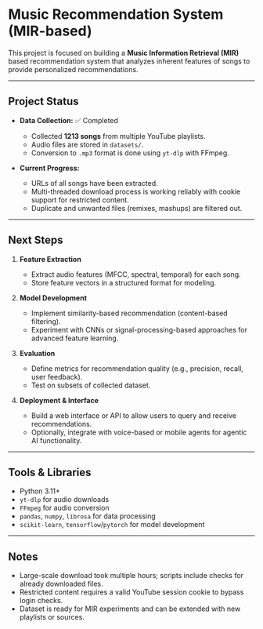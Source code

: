 # Music Recommendation System (MIR-based)

This project is focused on building a **Music Information Retrieval (MIR)** based recommendation system that analyzes inherent features of songs to provide personalized recommendations.

---

## Project Status

- **Data Collection:** ✅ Completed  
  - Collected **1213 songs** from multiple YouTube playlists.  
  - Audio files are stored in `datasets/`.  
  - Conversion to `.mp3` format is done using `yt-dlp` with FFmpeg.  

- **Current Progress:**  
  - URLs of all songs have been extracted.  
  - Multi-threaded download process is working reliably with cookie support for restricted content.  
  - Duplicate and unwanted files (remixes, mashups) are filtered out.  

---

## Next Steps

1. **Feature Extraction**  
   - Extract audio features (MFCC, spectral, temporal) for each song.  
   - Store feature vectors in a structured format for modeling.

2. **Model Development**  
   - Implement similarity-based recommendation (content-based filtering).  
   - Experiment with CNNs or signal-processing-based approaches for advanced feature learning.  

3. **Evaluation**  
   - Define metrics for recommendation quality (e.g., precision, recall, user feedback).  
   - Test on subsets of collected dataset.  

4. **Deployment & Interface**  
   - Build a web interface or API to allow users to query and receive recommendations.  
   - Optionally, integrate with voice-based or mobile agents for agentic AI functionality.  

---

## Tools & Libraries

- Python 3.11+  
- `yt-dlp` for audio downloads  
- `FFmpeg` for audio conversion  
- `pandas`, `numpy`, `librosa` for data processing  
- `scikit-learn`, `tensorflow`/`pytorch` for model development  

---

## Notes

- Large-scale download took multiple hours; scripts include checks for already downloaded files.  
- Restricted content requires a valid YouTube session cookie to bypass login checks.  
- Dataset is ready for MIR experiments and can be extended with new playlists or sources.
